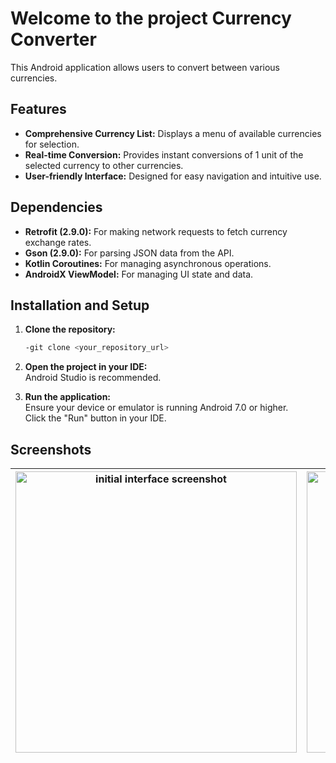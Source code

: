 # Welcome to the project Currency Converter

This Android application allows users to convert between various currencies.

## Features

* **Comprehensive Currency List:**  Displays a menu of available currencies for selection.
* **Real-time Conversion:**  Provides instant conversions of 1 unit of the selected currency to other currencies.
* **User-friendly Interface:**  Designed for easy navigation and intuitive use.

## Dependencies

* **Retrofit (2.9.0):**  For making network requests to fetch currency exchange rates.
* **Gson (2.9.0):**  For parsing JSON data from the API.
* **Kotlin Coroutines:**  For managing asynchronous operations.
* **AndroidX ViewModel:**  For managing UI state and data.

## Installation and Setup

1. **Clone the repository:**
   ```bash
   -git clone <your_repository_url>

2. **Open the project in your IDE:**
   <br>Android Studio is recommended.

3. **Run the application:**
   <br>Ensure your device or emulator is running Android 7.0 or higher.
   <br>Click the "Run" button in your IDE.

## Screenshots
| <img src="./assets/project_wm_1.png" height="450" alt="initial interface screenshot"/> | <img src="./assets/project_wm_2.png" height="450" alt="menu list screenshot"/> | <img src="./assets/project_wm_3.png" height="450" alt="converted currency screenshot"/> |
|:---:| :---: | :---: |
